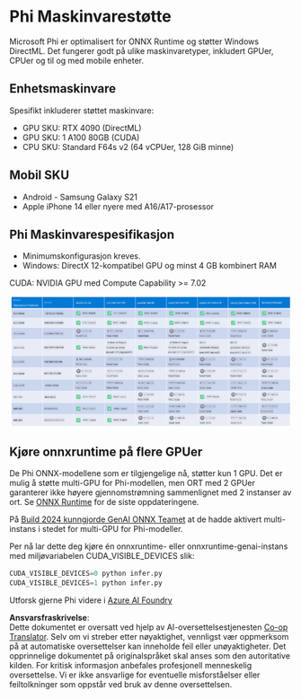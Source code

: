 <!--
CO_OP_TRANSLATOR_METADATA:
{
  "original_hash": "8cdc17ce0f10535da30b53d23fe1a795",
  "translation_date": "2025-07-16T18:25:44+00:00",
  "source_file": "md/01.Introduction/01/01.Hardwaresupport.md",
  "language_code": "no"
}
-->
# Phi Maskinvarestøtte

Microsoft Phi er optimalisert for ONNX Runtime og støtter Windows DirectML. Det fungerer godt på ulike maskinvaretyper, inkludert GPUer, CPUer og til og med mobile enheter.

## Enhetsmaskinvare  
Spesifikt inkluderer støttet maskinvare:

- GPU SKU: RTX 4090 (DirectML)
- GPU SKU: 1 A100 80GB (CUDA)
- CPU SKU: Standard F64s v2 (64 vCPUer, 128 GiB minne)

## Mobil SKU

- Android - Samsung Galaxy S21
- Apple iPhone 14 eller nyere med A16/A17-prosessor

## Phi Maskinvarespesifikasjon

- Minimumskonfigurasjon kreves.
- Windows: DirectX 12-kompatibel GPU og minst 4 GB kombinert RAM

CUDA: NVIDIA GPU med Compute Capability >= 7.02

![HardwareSupport](../../../../../translated_images/01.phihardware.5d51b2377cba18afc6949074542f290c56bb278dac3f4f86302aca6d80fffeb9.no.png)

## Kjøre onnxruntime på flere GPUer

De Phi ONNX-modellene som er tilgjengelige nå, støtter kun 1 GPU. Det er mulig å støtte multi-GPU for Phi-modellen, men ORT med 2 GPUer garanterer ikke høyere gjennomstrømning sammenlignet med 2 instanser av ort. Se [ONNX Runtime](https://onnxruntime.ai/) for de siste oppdateringene.

På [Build 2024 kunngjorde GenAI ONNX Teamet](https://youtu.be/WLW4SE8M9i8?si=EtG04UwDvcjunyfC) at de hadde aktivert multi-instans i stedet for multi-GPU for Phi-modeller.

Per nå lar dette deg kjøre én onnxruntime- eller onnxruntime-genai-instans med miljøvariabelen CUDA_VISIBLE_DEVICES slik:

```Python
CUDA_VISIBLE_DEVICES=0 python infer.py
CUDA_VISIBLE_DEVICES=1 python infer.py
```

Utforsk gjerne Phi videre i [Azure AI Foundry](https://ai.azure.com)

**Ansvarsfraskrivelse**:  
Dette dokumentet er oversatt ved hjelp av AI-oversettelsestjenesten [Co-op Translator](https://github.com/Azure/co-op-translator). Selv om vi streber etter nøyaktighet, vennligst vær oppmerksom på at automatiske oversettelser kan inneholde feil eller unøyaktigheter. Det opprinnelige dokumentet på originalspråket skal anses som den autoritative kilden. For kritisk informasjon anbefales profesjonell menneskelig oversettelse. Vi er ikke ansvarlige for eventuelle misforståelser eller feiltolkninger som oppstår ved bruk av denne oversettelsen.